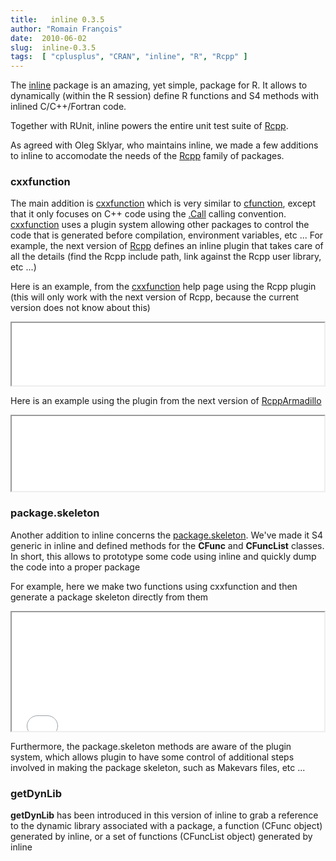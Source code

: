 ```yaml
---
title:   inline 0.3.5
author: "Romain François"
date:  2010-06-02
slug:  inline-0.3.5
tags:  [ "cplusplus", "CRAN", "inline", "R", "Rcpp" ]
---
```

<div class="post-content">
<p>The <a href="http://cran.r-project.org/web/packages/inline/index.html">inline</a> package is an amazing, yet simple, package for R. It allows to dynamically (within the R session) define R functions and S4 methods with inlined C/C++/Fortran code.</p>

<p>Together with RUnit, inline powers the entire unit test suite of <a href="http://dirk.eddelbuettel.com/code/rcpp.html">Rcpp</a>. </p>

<p>As agreed with Oleg Sklyar, who maintains inline, we made a few additions to inline to accomodate the needs of the <a href="/tags/Rcpp">Rcpp</a> family of packages. </p>

<h3>cxxfunction</h3>

<p>The main addition is <a href="http://finzi.psych.upenn.edu/R/library/inline/html/cxxfunction.html">cxxfunction</a> which is very similar to <a href="http://finzi.psych.upenn.edu/R/library/inline/html/cfunction.html">cfunction</a>, except that it only focuses on C++ code using the <a href="http://finzi.psych.upenn.edu/R/library/base/html/Foreign.html">.Call</a> calling convention. <a href="http://finzi.psych.upenn.edu/R/library/inline/html/cxxfunction.html">cxxfunction</a> uses a plugin system allowing other packages to control the code that is generated before compilation, environment variables, etc ... For example, the next version of 
<a href="http://dirk.eddelbuettel.com/code/rcpp.html">Rcpp</a> defines an inline plugin that takes care of all the details (find the Rcpp include path, link against the Rcpp user library, etc ...) </p>

<p>Here is an example, from the <a href="http://finzi.psych.upenn.edu/R/library/inline/html/cxxfunction.html">cxxfunction</a> help page using the Rcpp plugin (this will only work with the next version of Rcpp, because the current version does not know about this)</p> 

<iframe src="/public/packages/inline/cxx.R.html" width="500" height="100"></iframe>

<p>Here is an example using the plugin from the next version of <a href="http://dirk.eddelbuettel.com/code/rcpp.armadillo.html">RcppArmadillo</a></p>

<iframe src="/public/packages/inline/cxxarma.R.html" width="500" height="120"></iframe>

<h3>package.skeleton</h3>

<p>Another addition to inline concerns the <a href="http://finzi.psych.upenn.edu/R/library/utils/html/package.skeleton.html">package.skeleton</a>. We've made it S4 generic in inline and defined methods for the <strong>CFunc</strong> and <strong>CFuncList</strong> classes. In short, this allows to prototype some code using inline and quickly dump the code into a proper package</p>

<p>For example, here we make two functions using cxxfunction and then generate a package skeleton directly from them</p>

<iframe src="/public/packages/inline/packskel.html" width="500" height="190"></iframe>

<p>Furthermore, the package.skeleton methods are aware of the plugin system, which allows plugin to have some control of additional steps involved in making the package skeleton, such as Makevars files, etc ... </p>


<h3>getDynLib</h3>

<p><strong>getDynLib</strong> has been introduced in this version of inline to grab a reference to the dynamic library associated with a package, a function (CFunc object) generated by inline, or a set of functions (CFuncList object) generated by inline</p>
</div>
